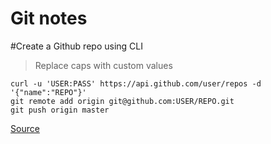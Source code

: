 Git notes
=========

#Create a Github repo using CLI 

>Replace caps with custom values

    curl -u 'USER:PASS' https://api.github.com/user/repos -d '{"name":"REPO"}'
    git remote add origin git@github.com:USER/REPO.git
    git push origin master

[Source](http://stackoverflow.com/questions/2423777/is-it-possible-to-create-a-remote-repo-on-github-from-the-cli-without-ssh)